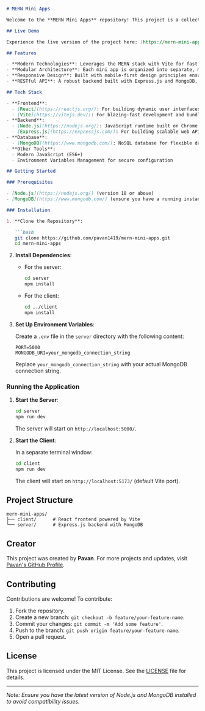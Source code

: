 ```markdown
# MERN Mini Apps

Welcome to the **MERN Mini Apps** repository! This project is a collection of mini applications built using the MERN stack (MongoDB, Express.js, React, Node.js) combined with Vite for an optimized development experience. Each mini app is designed to be modular, easy to understand, and highly responsive.

## Live Demo

Experience the live version of the project here: [https://mern-mini-apps.vercel.app/](https://mern-mini-apps.vercel.app/)

## Features

- **Modern Technologies**: Leverages the MERN stack with Vite for fast builds, hot module replacement, and efficient development workflows.
- **Modular Architecture**: Each mini app is organized into separate, manageable components for clarity and reusability.
- **Responsive Design**: Built with mobile-first design principles ensuring compatibility across various devices.
- **RESTful API**: A robust backend built with Express.js and MongoDB, providing scalable API endpoints.

## Tech Stack

- **Frontend**:
  - [React](https://reactjs.org/): For building dynamic user interfaces.
  - [Vite](https://vitejs.dev/): For blazing-fast development and bundling.
- **Backend**:
  - [Node.js](https://nodejs.org/): JavaScript runtime built on Chrome's V8 engine.
  - [Express.js](https://expressjs.com/): For building scalable web APIs.
- **Database**:
  - [MongoDB](https://www.mongodb.com/): NoSQL database for flexible data storage.
- **Other Tools**:
  - Modern JavaScript (ES6+)
  - Environment Variables Management for secure configuration

## Getting Started

### Prerequisites

- [Node.js](https://nodejs.org/) (version 18 or above)
- [MongoDB](https://www.mongodb.com/) (ensure you have a running instance)

### Installation

1. **Clone the Repository**:

   ```bash
   git clone https://github.com/pavan1419/mern-mini-apps.git
   cd mern-mini-apps
   ```

2. **Install Dependencies**:

   - For the server:

     ```bash
     cd server
     npm install
     ```

   - For the client:

     ```bash
     cd ../client
     npm install
     ```

3. **Set Up Environment Variables**:

   Create a `.env` file in the `server` directory with the following content:

   ```env
   PORT=5000
   MONGODB_URI=your_mongodb_connection_string
   ```

   Replace `your_mongodb_connection_string` with your actual MongoDB connection string.

### Running the Application

1. **Start the Server**:

   ```bash
   cd server
   npm run dev
   ```

   The server will start on `http://localhost:5000/`.

2. **Start the Client**:

   In a separate terminal window:

   ```bash
   cd client
   npm run dev
   ```

   The client will start on `http://localhost:5173/` (default Vite port).

## Project Structure

```plaintext
mern-mini-apps/
├── client/      # React frontend powered by Vite
└── server/      # Express.js backend with MongoDB
```

## Creator

This project was created by **Pavan**. For more projects and updates, visit [Pavan's GitHub Profile](https://github.com/pavan1419).

## Contributing

Contributions are welcome! To contribute:

1. Fork the repository.
2. Create a new branch: `git checkout -b feature/your-feature-name`.
3. Commit your changes: `git commit -m 'Add some feature'`.
4. Push to the branch: `git push origin feature/your-feature-name`.
5. Open a pull request.

## License

This project is licensed under the MIT License. See the [LICENSE](LICENSE) file for details.

---

*Note: Ensure you have the latest version of Node.js and MongoDB installed to avoid compatibility issues.*
```
